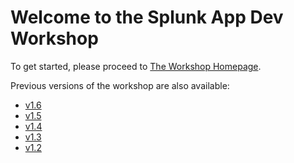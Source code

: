 # Welcome to the Splunk App Dev Workshop

To get started, please proceed to [The Workshop Homepage](https://signalfx.github.io/app-dev-workshop/latest/).

Previous versions of the workshop are also available:
- [v1.6](https://signalfx.github.io/app-dev-workshop/v1.6/)
- [v1.5](https://signalfx.github.io/app-dev-workshop/v1.5/)
- [v1.4](https://signalfx.github.io/app-dev-workshop/v1.4/)
- [v1.3](https://signalfx.github.io/app-dev-workshop/v1.3/)
- [v1.2](https://signalfx.github.io/app-dev-workshop/v1.2/)
